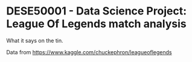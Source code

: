 # DESE50001 - Data Science Project: League Of Legends match analysis
What it says on the tin.


Data from https://www.kaggle.com/chuckephron/leagueoflegends

